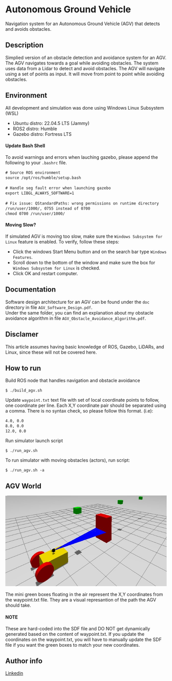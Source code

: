 # Autonomous Ground Vehicle
Navigation system for an Autonomous Ground Vehicle (AGV) that detects and avoids obstacles.

## Description
Simplied version of an obstacle detection and avoidance system for an AGV. The AGV navigates towards a goal while avoiding obstacles. The system uses data from a Lidar to detect and avoid obstacles. The AGV will navigate using a set of points as input. It will move from point to point while avoiding obstacles.

## Environment

All development and simulation was done using Windows Linux Subsystem (WSL)
- Ubuntu distro: 22.04.5 LTS (Jammy)
- ROS2 distro: Humble
- Gazebo distro: Fortress LTS

#### Update Bash Shell
To avoid warnings and errors when lauching gazebo, please append the following to your ```.bashrc``` file.

```
# Source ROS environment
source /opt/ros/humble/setup.bash

# Handle seg fault error when launching gazebo
export LIBGL_ALWAYS_SOFTWARE=1

# Fix issue: QStandardPaths: wrong permissions on runtime directory /run/user/1000/, 0755 instead of 0700
chmod 0700 /run/user/1000/
```

#### Moving Slow?

If simulated AGV is moving too slow, make sure the `Windows Subsystem for Linux` feature is enabled. To verify, follow these steps:
- Click the windows Start Menu button and on the search bar type `Windows Features`.
- Scroll down to the bottom of the window and make sure the box for `Windows Subsystem for Linux` is checked.
- Click OK and restart computer.

## Documentation
Software design architecture for an AGV can be found under the ```doc``` directory in file ```AGV_Software_Design.pdf```.<br />
Under the same folder, you can find an explanation about my obstacle avoidance algorithm in file ```AGV_Obstacle_Avoidance_Algorithm.pdf```.

## Disclamer

This article assumes having basic knowledge of ROS, Gazebo, LiDARs, and Linux, since these will not be covered here.

## How to run

Build ROS node that handles navigation and obstacle avoidance

```
$ ./build_agv.sh
```

Update ```waypoint.txt``` text file with set of local coordinate points to follow, one coordinate per line. Each X,Y coordinate pair should be separated using a comma. There is no syntax check, so please follow this format.  (i.e):

```
4.0, 0.0
8.0, 0.0
12.0, 0.0
```

Run simulator launch script <br />

```
$ ./run_agv.sh
```

To run simulator with moving obstacles (actors), run script:

```
$ ./run_agv.sh -a
```

## AGV World

![Screenshot](/agv_world_preview.jpg)

The mini green boxes floating in the air represent the X,Y coordinates from the waypoint.txt file. They are a visual represantion of the path the AGV should take.
#### NOTE
These are hard-coded into the SDF file and DO NOT get dynamically generated based on the content of waypoint.txt. If you update the coordinates on the waypoint.txt, you will have to manually update the SDF file if you want the green boxes to match your new coordinates.

## Author info

[Linkedin](https://www.linkedin.com/in/miguel-a-duenas-sr1)
